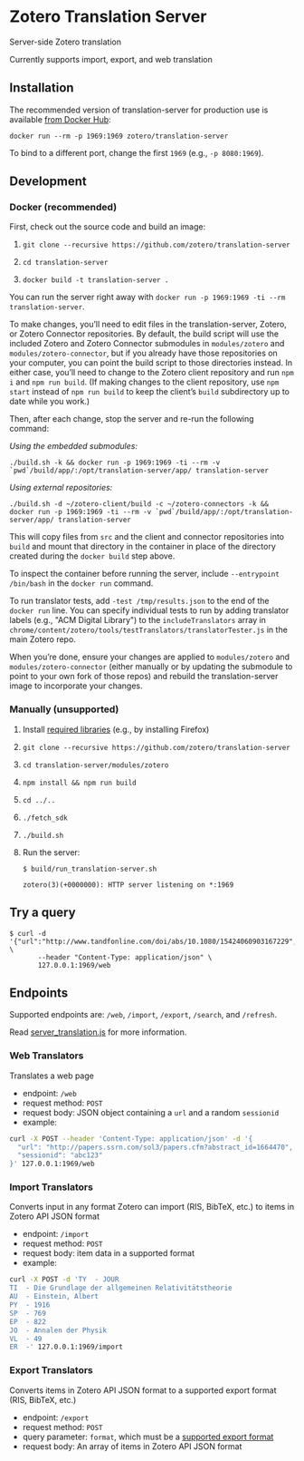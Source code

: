 # Zotero Translation Server

Server-side Zotero translation

Currently supports import, export, and web translation


## Installation

The recommended version of translation-server for production use is available [from Docker Hub](https://hub.docker.com/r/zotero/translation-server/):

``
docker run --rm -p 1969:1969 zotero/translation-server
``

To bind to a different port, change the first `1969` (e.g., `-p 8080:1969`).

## Development

### Docker (recommended)

First, check out the source code and build an image:

1. `git clone --recursive https://github.com/zotero/translation-server`

1. `cd translation-server`

1. `docker build -t translation-server .`

You can run the server right away with `docker run -p 1969:1969 -ti --rm translation-server`.

To make changes, you’ll need to edit files in the translation-server, Zotero, or Zotero Connector repositories. By default, the build script will use the included Zotero and Zotero Connector submodules in `modules/zotero` and `modules/zotero-connector`, but if you already have those repositories on your computer, you can point the build script to those directories instead. In either case, you’ll need to change to the Zotero client repository and run `npm i` and `npm run build`. (If making changes to the client repository, use `npm start` instead of `npm run build` to keep the client’s `build` subdirectory up to date while you work.)

Then, after each change, stop the server and re-run the following command:

<i>Using the embedded submodules:</i>

``
./build.sh -k && docker run -p 1969:1969 -ti --rm -v `pwd`/build/app/:/opt/translation-server/app/ translation-server
``

<i>Using external repositories:</i>

``
./build.sh -d ~/zotero-client/build -c ~/zotero-connectors -k && docker run -p 1969:1969 -ti --rm -v `pwd`/build/app/:/opt/translation-server/app/ translation-server
``

This will copy files from `src` and the client and connector repositories into `build` and mount that directory in the container in place of the directory created during the `docker build` step above.

To inspect the container before running the server, include `--entrypoint /bin/bash` in the `docker run` command.

To run translator tests, add `-test /tmp/results.json` to the end of the `docker run` line. You can specify individual tests to run by adding translator labels (e.g., "ACM Digital Library") to the `includeTranslators` array in `chrome/content/zotero/tools/testTranslators/translatorTester.js` in the main Zotero repo.

When you’re done, ensure your changes are applied to `modules/zotero` and `modules/zotero-connector` (either manually or by updating the submodule to point to your own fork of those repos) and rebuild the translation-server image to incorporate your changes.

### Manually (unsupported)

1. Install [required libraries](https://github.com/zotero/translation-server/blob/master/Dockerfile#L4) (e.g., by installing Firefox)

1. `git clone --recursive https://github.com/zotero/translation-server`

1. `cd translation-server/modules/zotero`

1. `npm install && npm run build`

1. `cd ../..`

1. `./fetch_sdk`

1. `./build.sh`

1. Run the server:

   ```
   $ build/run_translation-server.sh 

   zotero(3)(+0000000): HTTP server listening on *:1969
   ```

## Try a query

   ```
   $ curl -d '{"url":"http://www.tandfonline.com/doi/abs/10.1080/15424060903167229","sessionid":"abc123"}' \
          --header "Content-Type: application/json" \
          127.0.0.1:1969/web
   ```

## Endpoints

Supported endpoints are: `/web`, `/import`, `/export`, `/search`, and `/refresh`.

Read [server_translation.js](./src/server_translation.js) for more information.

### Web Translators

Translates a web page

* endpoint: `/web`
* request method: `POST`
* request body: JSON object containing a `url` and a random `sessionid`
* example:
```bash
curl -X POST --header 'Content-Type: application/json' -d '{
  "url": "http://papers.ssrn.com/sol3/papers.cfm?abstract_id=1664470",
  "sessionid": "abc123"
}' 127.0.0.1:1969/web
```

### Import Translators

Converts input in any format Zotero can import (RIS, BibTeX, etc.) to items in Zotero API JSON format

* endpoint: `/import`
* request method: `POST`
* request body: item data in a supported format
* example:
```bash
curl -X POST -d 'TY  - JOUR
TI  - Die Grundlage der allgemeinen Relativitätstheorie
AU  - Einstein, Albert
PY  - 1916
SP  - 769
EP  - 822
JO  - Annalen der Physik
VL  - 49
ER  -' 127.0.0.1:1969/import
```

### Export Translators

Converts items in Zotero API JSON format to a supported export format (RIS, BibTeX, etc.)

* endpoint: `/export`
* request method: `POST`
* query parameter: `format`, which must be a [supported export format](https://github.com/zotero/translation-server/blob/master/src/server_translation.js#L31-43)
* request body: An array of items in Zotero API JSON format
